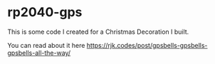 # rp2040-gps

This is some code I created for a Christmas Decoration I built.

You can read about it here https://rjk.codes/post/gpsbells-gpsbells-gpsbells-all-the-way/
